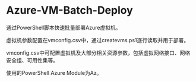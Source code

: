 # Azure-VM-Batch-Deploy

通过PowerShell脚本快速批量部署Azure虚拟机。

虚拟机参数配置在vmconfig.csv中，通过createvms.ps1逐行读取并用于部署。

vmconfig.csv中可配置虚拟机及大部分相关资源参数，包括虚拟网络接口、网络安全组、可用性集等。

使用的PowerShell Azure Module为Az。
